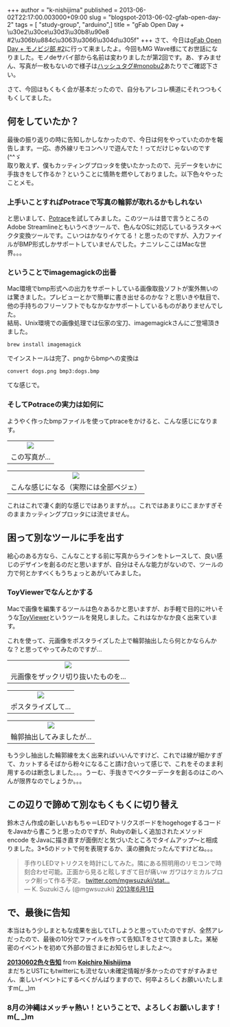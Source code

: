 +++
author = "k-nishijima"
published = 2013-06-02T22:17:00.003000+09:00
slug = "blogspot-2013-06-02-gfab-open-day-2"
tags = [ "study-group", "arduino",]
title = "gFab Open Day + \u30e2\u30ce\u30d3\u30b8\u90e8 #2\u306b\u884c\u3063\u3066\u304d\u305f"
+++
さて、今日は[gFab Open Day + モノビジ部
\#2](http://atnd.org/event/monobu2)に行って来ましたよ。今回もMG
Wave様にてお世話になりました。モノdeサバイ部から名前は変わりましたが第2回です。あ、すみません、写真が一枚もないので様子は[ハッシュタグ\#monobu2](https://twitter.com/search?q=%23monobu2&src=typd)あたりでご確認下さい。  
  
さて、今回はもくもく会が基本だったので、自分もアレコレ横道にそれつつもくもくしてました。  

<span id="more"></span>何をしていたか？
---------------------------------------

最後の振り返りの時に告知しかしなかったので、今日は何をやっていたのかを報告します。一応、赤外線リモコンヘリで遊んでた！ってだけじゃないのです(^^ゞ  
取り敢えず、僕もカッティングプロッタを使いたかったので、元データをいかに手抜きをして作るか？ということに情熱を燃やしておりました。以下色々やったことメモ。  

### 上手いことすればPotraceで写真の輪郭が取れるかもしれない

と思いまして、[Potrace](http://potrace.sourceforge.net/)を試してみました。このツールは昔で言うところのAdobe
Streamlineともいうべきツールで、色んなOSに対応しているラスタ→ベクタ変換ツールです。こいつはかなりイケてる！と思ったのですが、入力ファイルがBMP形式しかサポートしていませんでした。ナニソレここはMacな世界。。。  

### ということでimagemagickの出番

Mac環境でbmp形式への出力をサポートしている画像取扱ソフトが案外無いのは驚きました。プレビューとかで簡単に書き出せるのかな？と思いきや駄目で、他の手持ちのフリーソフトでもなかなかサポートしているものがありませんでした。  
結局、Unix環境での画像処理では伝家の宝刀、imagemagickさんにご登場頂きました。  

    brew install imagemagick

でインストールは完了、pngからbmpへの変換は  

    convert dogs.png bmp3:dogs.bmp

てな感じで。  

### そしてPotraceの実力は如何に

ようやく作ったbmpファイルを使ってptraceをかけると、こんな感じになります。

<table>
<tbody>
<tr class="odd">
<td style="text-align: center;"><a href="../images/blogspot-2013-06-02-gfab-open-day-2-dogs.jpg"><img src="../images/thumbnails/blogspot-2013-06-02-gfab-open-day-2-dogs.jpg" /></a></td>
</tr>
<tr class="even">
<td style="text-align: center;">この写真が...</td>
</tr>
</tbody>
</table>

  

<table>
<tbody>
<tr class="odd">
<td style="text-align: center;"><a href="../images/blogspot-2013-06-02-gfab-open-day-2-dogs.png"><img src="../images/thumbnails/blogspot-2013-06-02-gfab-open-day-2-dogs.png" /></a></td>
</tr>
<tr class="even">
<td style="text-align: center;">こんな感じになる（実際には全部ベジェ）</td>
</tr>
</tbody>
</table>

これはこれで凄く劇的な感じではありますが。。。これではあまりにこまかすぎそのままカッティングプロッタには流せません。

困って別なツールに手を出す
--------------------------

絵心のある方なら、こんなことする前に写真からラインをトレースして、良い感じのデザインを創るのだと思いますが、自分はそんな能力がないので、ツールの力で何とかすべくもうちょっとあがいてみました。

### ToyViewerでなんとかする

Macで画像を編集するツールは色々あるかと思いますが、お手軽で目的に叶いそうな[ToyViewer](https://itunes.apple.com/jp/app/toyviewer/id414298354?mt=12)というツールを発見しました。これはなかなか良く出来ています。

これを使って、元画像をポスタライズした上で輪郭抽出したら何とかならんかな？と思ってやってみたのですが...  
  

<table>
<tbody>
<tr class="odd">
<td style="text-align: center;"><a href="../images/blogspot-2013-06-02-gfab-open-day-2-sarah.png"><img src="../images/thumbnails/blogspot-2013-06-02-gfab-open-day-2-sarah.png" /></a></td>
</tr>
<tr class="even">
<td style="text-align: center;">元画像をザックリ切り抜いたものを...</td>
</tr>
</tbody>
</table>

<table>
<tbody>
<tr class="odd">
<td style="text-align: center;"><a href="../images/blogspot-2013-06-02-gfab-open-day-2-sarah-pos.png"><img src="../images/thumbnails/blogspot-2013-06-02-gfab-open-day-2-sarah-pos.png" /></a></td>
</tr>
<tr class="even">
<td style="text-align: center;">ポスタライズして...</td>
</tr>
</tbody>
</table>

<table>
<tbody>
<tr class="odd">
<td style="text-align: center;"><a href="../images/blogspot-2013-06-02-gfab-open-day-2-sarah-line.png"><img src="../images/thumbnails/blogspot-2013-06-02-gfab-open-day-2-sarah-line.png" /></a></td>
</tr>
<tr class="even">
<td style="text-align: center;">輪郭抽出してみましたが...</td>
</tr>
</tbody>
</table>

もう少し抽出した輪郭線を太く出来ればいいんですけど、これでは線が細かすぎて、カットするそばから粉々になること請け合いって感じで、これをそのまま利用するのは断念しました。。。うーむ、手抜きでベクターデータを創るのはこのへんが限界なのでしょうか。。。  

この辺りで諦めて別なもくもくに切り替え
--------------------------------------

鈴木さん作成の新しいおもちゃ＝LEDマトリクスボードをhogehogeするコードをJavaから書こうと思ったのですが、Rubyの新しく追加されたメソッド
encode
をJavaに描き直すが面倒だと気づいたところでタイムアップ〜と相成りました。3\*5のドットで何を表現するか、漢の勝負だったんですけどね。。。

> 手作りLEDマトリクスを時計にしてみた。隣にある照明用のリモコンで時刻合わせ可能。正面から見ると眩しすぎて目が痛いw
> ガワはケミカルブロック削って作る予定。
> [twitter.com/mgwsuzuki/stat…](http://t.co/sRbD3XoIp3 "http://twitter.com/mgwsuzuki/status/340754075257823232/photo/1")  
> — K. Suzukiさん (@mgwsuzuki)
> [2013年6月1日](https://twitter.com/mgwsuzuki/status/340754075257823232)

で、最後に告知
--------------

本当はもう少しまともな成果を出してLTしようと思っていたのですが、全然アレだったので、最後の10分でファイルを作って告知LTをさせて頂きました。某秘密のイベントを初めて外部の皆さまにお知らせしましたよ〜。

  

**[20130602色々告知](http://www.slideshare.net/KoichiroNishijima/20130602 "20130602色々告知")**
from **[Koichiro
Nishijima](http://www.slideshare.net/KoichiroNishijima)**  
まだちとUSTにもtwitterにも流せない未確定情報が多かったのですがすみません、楽しいイベントにするべくがんばりますので、何卒よろしくお願いいたしますm(\_
\_)m  

### 8月の沖縄はメッチャ熱い！ということで、よろしくお願いします！m(\_ \_)m
